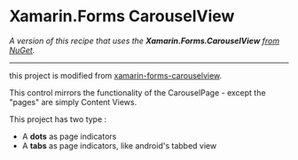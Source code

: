 # Xamarin.Forms CarouselView

_A version of this recipe that uses the **Xamarin.Forms.CarouselView** [from NuGet](https://www.nuget.org/packages/CarouselView/)._

---

this project is modified from  [xamarin-forms-carouselview](https://github.com/chrisriesgo/xamarin-forms-carouselview).

This control mirrors the functionality of the CarouselPage - except the "pages" are simply Content Views.

This project has two type :
- A  **dots** as page indicators
- A  **tabs** as page indicators, like android's tabbed view
